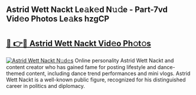 ## Astrid Wett Nackt Le𝚊k𝚎d N𝚞𝚍e - Part-7vd Vid𝚎o Photos Le𝚊ks hzgCP

# <h2><a href="http://fbaxha3.evod.top/?m=Astrid+Wett+Nackt">🔗 👉🔴 Astrid Wett Nackt Vid𝚎o Ph𝚘t𝚘s</a></h2>

[![Astrid Wett Nackt N𝚞d𝚎s](https://i.imgur.com/8V9OHl7.gif)](http://fbaxha3.evod.top/?m=Astrid+Wett+Nackt)
Online personality Astrid Wett Nackt and content creator who has gained fame for posting lifestyle and dance-themed content, including dance trend performances and mini vlogs. Astrid Wett Nackt is a well-known public figure, recognized for his distinguished career in politics and diplomacy. 
